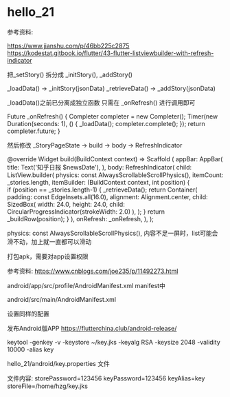 # hello_21

参考资料:

https://www.jianshu.com/p/46bb225c2875
https://kodestat.gitbook.io/flutter/43-flutter-listviewbuilder-with-refresh-indicator

把_setStory() 拆分成 _initStory(), _addStory()

_loadData() -> _initStory(jsonData)
_retrieveData() -> _addStory(jsonData)

_loadData()之前已分离成独立函数
只需在 _onRefresh() 进行调用即可

Future<Null> _onRefresh() {
    Completer<Null> completer = new Completer<Null>();
    Timer(new Duration(seconds: 1), () {
      _loadData();
      completer.complete();
    });
    return completer.future;
}

然后修改 _StoryPageState -> build -> body -> RefreshIndicator

  @override
  Widget build(BuildContext context) => Scaffold (
      appBar: AppBar(
        title: Text('知乎日报 $newsDate'),
      ),
      body: RefreshIndicator(
        child: ListView.builder(
          physics: const AlwaysScrollableScrollPhysics(),
          itemCount: _stories.length,
          itemBuilder: (BuildContext context, int position) {  
            if (position == _stories.length-1) {
              _retrieveData();
              return Container(
                padding: const EdgeInsets.all(16.0),
                alignment: Alignment.center,
                child: SizedBox(
                  width: 24.0,
                  height: 24.0,
                  child: CircularProgressIndicator(strokeWidth: 2.0)
                ),
              );
            }
            return _buildRow(position);
          }
        ),
        onRefresh: _onRefresh,
      ),
    );

physics: const AlwaysScrollableScrollPhysics(),
内容不足一屏时，list可能会滑不动，加上就一直都可以滑动

打包apk，需要对app设置权限

参考资料: https://www.cnblogs.com/joe235/p/11492273.html

android/app/src/profile/AndroidManifest.xml manifest中

<uses-permission android:name="android.permission.READ_PHONE_STATE" />
<uses-permission android:name="android.permission.INTERNET" />
<uses-permission android:name="android.permission.ACCESS_NETWORK_STATE" />
<uses-permission android:name="android.permission.ACCESS_WIFI_STATE" />

android/src/main/AndroidManifest.xml

设置同样的配置

发布Android版APP https://flutterchina.club/android-release/

keytool -genkey -v -keystore ~/key.jks -keyalg RSA -keysize 2048 -validity 10000 -alias key

hello_21/android/key.properties 文件

文件内容:
  storePassword=123456
  keyPassword=123456
  keyAlias=key
  storeFile=/home/hzg/key.jks